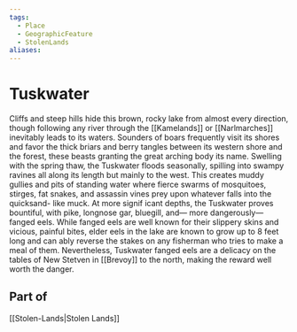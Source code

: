 ```yaml
---
tags:
  - Place
  - GeographicFeature
  - StolenLands
aliases:
---
```

# Tuskwater
Cliffs and steep hills hide this brown, rocky lake from almost every direction, though following any river through the [[Kamelands]] or [[Narlmarches]] inevitably leads to its waters. Sounders of boars frequently visit its shores and favor the thick briars and berry tangles between its western shore and the forest, these beasts granting the great arching body its name. Swelling with the spring thaw, the Tuskwater floods seasonally, spilling into swampy ravines all along its length but mainly to the west. This creates muddy gullies and pits of standing water where fierce swarms of mosquitoes, stirges, fat snakes, and assassin vines prey upon whatever falls into the quicksand- like muck. At more signif icant depths, the Tuskwater proves bountiful, with pike, longnose gar, bluegill, and— more dangerously—fanged eels. While fanged eels are well known for their slippery skins and vicious, painful bites, elder eels in the lake are known to grow up to 8 feet long and can ably reverse the stakes on any fisherman who tries to make a meal of them. Nevertheless, Tuskwater fanged eels are a delicacy on the tables of New Stetven in [[Brevoy]] to the north, making the reward well worth the danger.

## Part of 
[[Stolen-Lands|Stolen Lands]]